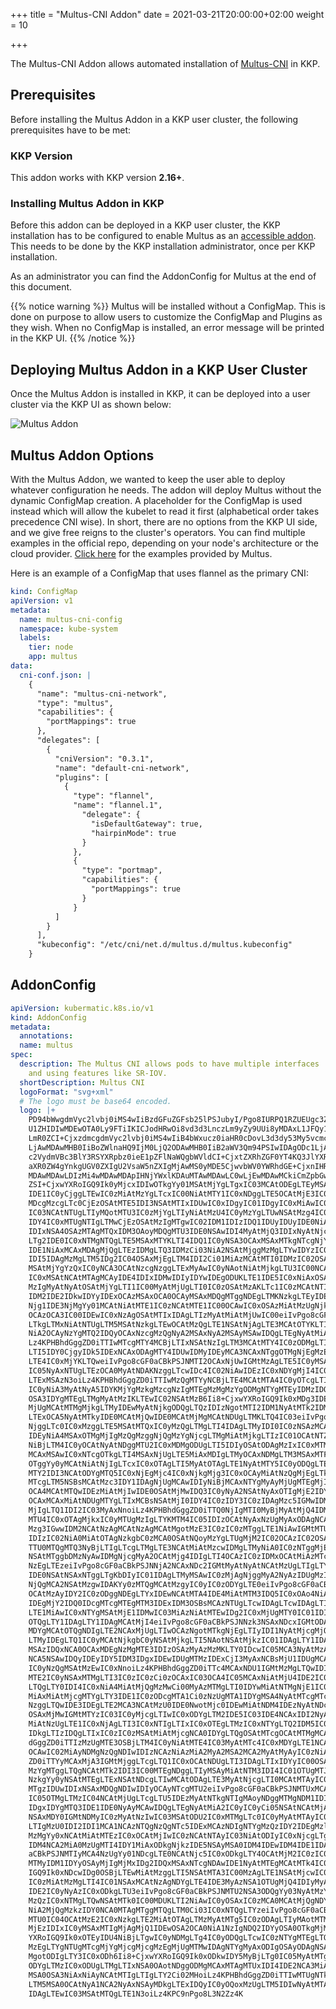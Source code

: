 +++
title = "Multus-CNI Addon"
date = 2021-03-21T20:00:00+02:00
weight = 10

+++

The Multus-CNI Addon allows automated installation of [Multus-CNI](https://github.com/k8snetworkplumbingwg/multus-cni)
in KKP.

## Prerequisites
Before installing the Multus Addon in a KKP user cluster, the following prerequisites have to be met:

### KKP Version
This addon works with KKP version **2.16+**.

### Installing Multus Addon in KKP
Before this addon can be deployed in a KKP user cluster, the KKP installation has to be configured to enable Multus
as an [accessible addon](../#accessible-addons). This needs to be done by the KKP installation administrator,
once per KKP installation.

As an administrator you can find the AddonConfig for Multus at the end of this document.


{{% notice warning %}}
Multus will be installed without a ConfigMap. This is done on purpose to allow users to customize the ConfigMap and Plugins as they wish. When no ConfigMap is installed, an error message will be printed in the KKP UI. 
{{% /notice %}}


## Deploying Multus Addon in a KKP User Cluster
Once the Multus Addon is installed in KKP, it can be deployed into a user cluster via the KKP UI as shown below:

![Multus Addon](/img/kubermatic/v2.18/ui/addon_multus.png?height=400px&classes=shadow,border "Multus Addon")


## Multus Addon Options
With the Multus Addon, we wanted to keep the user able to deploy whatever configuration he needs.
The addon will deploy Multus without the dynamic ConfigMap creation. A placeholder for the ConfigMap is used instead which will allow the kubelet to read it first (alphabetical order takes precedence CNI wise).
In short, there are no options from the KKP UI side, and we give free reigns to the cluster's operators.
You can find multiple examples in the official repo, depending on your node's architecture or the cloud provider. [Click here](https://github.com/k8snetworkplumbingwg/multus-cni/tree/master/images) for the examples provided by Multus.

Here is an example of a ConfigMap that uses flannel as the primary CNI:
```yaml
kind: ConfigMap
apiVersion: v1
metadata:
  name: multus-cni-config
  namespace: kube-system
  labels:
    tier: node
    app: multus
data:
  cni-conf.json: |
    {
      "name": "multus-cni-network",
      "type": "multus",
      "capabilities": {
        "portMappings": true
      },
      "delegates": [
        {
          "cniVersion": "0.3.1",
          "name": "default-cni-network",
          "plugins": [
            {
              "type": "flannel",
              "name": "flannel.1",
                "delegate": {
                  "isDefaultGateway": true,
                  "hairpinMode": true
                }
              },
              {
                "type": "portmap",
                "capabilities": {
                  "portMappings": true
                }
              }
          ]
        }
      ],
      "kubeconfig": "/etc/cni/net.d/multus.d/multus.kubeconfig"
    }
```


## AddonConfig

```yaml
apiVersion: kubermatic.k8s.io/v1
kind: AddonConfig
metadata:
  annotations:
  name: multus
spec:
  description: The Multus CNI allows pods to have multiple interfaces
    and using features like SR-IOV.
  shortDescription: Multus CNI
  logoFormat: "svg+xml"
  # The logo must be base64 encoded.
  logo: |+
    PD94bWwgdmVyc2lvbj0iMS4wIiBzdGFuZGFsb25lPSJubyI/Pgo8IURPQ1RZUEUgc3ZnIFBVQkxJQyAiLS8vVzNDLy9EVEQg
    U1ZHIDIwMDEwOTA0Ly9FTiIKICJodHRwOi8vd3d3LnczLm9yZy9UUi8yMDAxL1JFQy1TVkctMjAwMTA5MDQvRFREL3N2ZzEw
    LmR0ZCI+CjxzdmcgdmVyc2lvbj0iMS4wIiB4bWxucz0iaHR0cDovL3d3dy53My5vcmcvMjAwMC9zdmciCiB3aWR0aD0iMTMw
    LjAwMDAwMHB0IiBoZWlnaHQ9IjM0LjQ2ODAwMHB0IiB2aWV3Qm94PSIwIDAgODc1LjAwMDAwMCAyMzIuMDAwMDAwIgogcHJl
    c2VydmVBc3BlY3RSYXRpbz0ieE1pZFlNaWQgbWVldCI+CjxtZXRhZGF0YT4KQ3JlYXRlZCBieSBwb3RyYWNlIDEuMTYsIHdy
    aXR0ZW4gYnkgUGV0ZXIgU2VsaW5nZXIgMjAwMS0yMDE5CjwvbWV0YWRhdGE+CjxnIHRyYW5zZm9ybT0idHJhbnNsYXRlKDAu
    MDAwMDAwLDIzMi4wMDAwMDApIHNjYWxlKDAuMTAwMDAwLC0wLjEwMDAwMCkiCmZpbGw9IiMwMDAwMDAiIHN0cm9rZT0ibm9u
    ZSI+CjxwYXRoIGQ9Ik0yMjcxIDIwOTkgYy01MSAtMjYgLTgxIC03MCAtODEgLTEyMSAwIC02MSA1NCAtMTAzIDE1NSAtMTIw
    IDE1IC0yCjggLTEwIC0zMiAtMzYgLTcxIC00NiAtMTY1IC0xNDggLTE5OCAtMjE3IC0zNCAtNjkgLTM5IC0xNTIgLTEyIC0y
    MDcgMzcgLTc0CjEzOSAtMTE5IDI3NSAtMTIxIDUwIC0xIDgyIC01IDgyIC0xMiAwIC0yMSAtMTg5IC0xOTMgLTMyMCAtMjkx
    IC03NCAtNTUgLTIyMQotMTU3IC0zMjYgLTIyNiAtMzU4IC0yMzYgLTUwNSAtMzg4IC01MDggLTUyNCAtMSAtNTUgMTcgLTg3
    IDY4IC0xMTUgNTIgLTMwCjEzOSAtMzIgMTgwIC02IDM1IDIzIDQ1IDUyIDUyIDE0NiAyNSAzMDUgMjk0IDU2MCA4MjQgNzgx
    IDIxNSA4OSAzMTAgMTQxIDM3OAoyMDQgMTU3IDE0NSAwIDI4MyAtMjQ3IDIxNyAtNjcgLTE4IC04OSAtMjAgLTE0MCAtMTIg
    LTg2IDE0IC0xNTMgNTQgLTE5MSAxMTYKLTI4IDQ1IC0yNSA3OCAxMSAxMTkgNTcgNjYgMjIzIDEwNiA0MzUgMTA2IDExNiAw
    IDE1NiAxMCAxMDAgMjQgLTEzIDMgLTQ3IDMzCi03NiA2NSAtMjggMzMgLTYwIDYzIC03MSA2NiAtMTEgNCAtMTkgMTUgLTE5
    IDI5IDAgMzMgLTM5IDg2IC04OSAxMjEgLTM4IDI2Ci01MiAzMCAtMTI0IDMzIC02OSAzIC04OSAtMSAtMTI2IC0xOXogbTIy
    MSAtMjYgYzQxIC0yNCA3OCAtNzcgNzggLTExMyAwIC0yNAotNiAtMjkgLTU3IC00NCAtMzIgLTkgLTY0IC0yMCAtNzIgLTIz
    IC0xMSAtNCAtMTAgMCAyIDE4IDIxIDMwIDIyIDYwIDEgODUKLTE1IDE5IC0xNiAxOSAtOSAtMSA0IC0xMSA5IC0yNiAxMiAt
    MzIgMyAtNyAtOSAtMjYgLTI1IC00MyAtMjUgLTI0IC0zOSAtMzAKLTc1IC0zMCAtNTIgMCAtMTA3IDMyIC0xMjEgNzEgLTEy
    IDM2IDE2IDkwIDYyIDExOCAzMSAxOCA0OCAyMSAxMDQgMTggNDEgLTMKNzkgLTEyIDEwMCAtMjR6Ii8+CjxwYXRoIGQ9Ik0x
    Njg1IDE3NjMgYy01MCAtNiAtMTE1IC0zNCAtMTE1IC00OCAwIC0xOSAzMiAtMzUgNjkgLTM1IDI1IDAgMjY2CjQxIDQ2NiA3
    OCAzOCA3IC00IDEwIC0xNzAgOSAtMTIxIDAgLTIzMyAtMiAtMjUwIC00eiIvPgo8cGF0aCBkPSJNMjEwMCAxNzQzIGMtODgg
    LTkgLTMxNiAtNTUgLTM5MSAtNzkgLTEwOCAtMzQgLTE1NSAtNjAgLTE3MCAtOTYKLTI2IC02NCA0MSAtNzggMTEyIC0yNCA4
    NiA2OCAyNzYgMTQ2IDQyOCAxNzcgMzQgNyA2MSAxNyA2MSAyMSAwIDQgLTEgNyAtMiA2Ci0yIDAgLTE5IC0zIC0zOCAtNXoi
    Lz4KPHBhdGggZD0iTTIwMTcgMTY4MCBjLTIxNSAtNzIgLTM3MCAtMTY4IC0zODMgLTIzNiAtMTIgLTY1IDY2IC04NSAxMTEg
    LTI5IDY0CjgyIDk5IDExNCAxODAgMTY4IDUwIDMyIDEyMCA3NCAxNTggOTMgNjEgMzEgNzkgNDQgNjAgNDQgLTUgMCAtNjEg
    LTE4IC0xMjYKLTQweiIvPgo8cGF0aCBkPSJNMTI2OCAxNjUwIGMtMzAgLTE5IC0yMSAtMzUgNTkgLTEwMSA0MyAtMzUgMTEz
    IC05NyAxNTUgLTEzOCA0MyAtNDAKNzggLTcwIDc4IC02NiAwIDEzIC0xNDYgMjI4IC0xODEgMjY4IC0zNiA0MCAtODIgNTUg
    LTExMSAzN3oiLz4KPHBhdGggZD0iTTIwMzQgMTYyNCBjLTE4MCAtMTA4IC0yOTcgLTI0MiAtMjY0IC0zMDQgMTIgLTIzIDQ4
    IC0yNiA3MyAtNyA5IDYKMjYgMzkgMzcgNzIgMTEgMzMgMzYgODMgNTYgMTEyIDMzIDQ3IDEyNyAxMzUgMTU3IDE0NiA2IDIg
    OSA3IDYgMTEgLTMgMyAtMzIKLTEwIC02NSAtMzB6Ii8+CjxwYXRoIGQ9Ik0xMDg3IDE2MDMgYy00IC0zIC03IC0xNSAtNyAt
    MjUgMCAtMTMgMjkgLTMyIDEwMyAtNjkgODQgLTQzIDIzNgotMTI2IDM1NyAtMTk2IDMyIC0xOSAtNzQgODIgLTE2NSAxNTcg
    LTExOCA5NyAtMTkyIDE0MCAtMjQwIDE0MCAtMjMgMCAtNDUgLTMKLTQ4IC03eiIvPgo8cGF0aCBkPSJNMjAyOSAxNTUxIGMt
    NjggLTc0IC0xMzggLTE5MSAtMTQxIC0yMzQgLTMgLTI4IDAgLTMyIDI0IC0zNSAzMCAtNAo1OCAyOCA1OCA2NSAwIDM2IDM4
    IDEyNiA4MSAxOTMgMjIgMzQgMzggNjQgMzYgNjcgLTMgMiAtMjkgLTIzIC01OCAtNTZ6Ii8+CjxwYXRoIGQ9Ik05MjUgMTUz
    NiBjLTM4IC0yOCAtNyAtNDggMTU2IC0xMDMgODUgLTI5IDIyOSAtODAgMzIxIC0xMTMgOTIgLTMzCjE3MCAtNjAgMTc1IC02
    MCAxMSAwIC0xNTcgOTkgLTI4MSAxNjUgLTE5MiAxMDIgLTMyOCAxNDMgLTM3MSAxMTF6Ii8+CjxwYXRoIGQ9Ik00MjEwIDE0
    OTggYy0yMCAtNiAtNjIgLTcxIC0xOTAgLTI5MyAtOTAgLTE1NyAtMTY5IC0yODQgLTE3NCAtMjgyCi02IDIgLTgxIDEyNSAt
    MTY2IDI3NCAtODYgMTQ5IC0xNjEgMjc4IC0xNjkgMjg3IC0xOCAyMiAtNzQgMjEgLTk0IC0yIC0xNQotMTcgLTE3IC01OSAt
    MTcgLTM5NSBsMCAtMzc3IDY1IDAgNjUgMCAwIDIyNiBjMCAxNTYgMyAyMjUgMTEgMjIyIDYgLTIgNjYKLTEwMCAxMzMgLTIx
    OCA4MCAtMTQwIDEzMiAtMjIwIDE0OSAtMjMwIDQ3IC0yNyA2NSAtNyAxOTIgMjE2IDY1IDExNSAxMjMgMjE1CjEyOSAyMjMg
    OCAxMCAxMiAtNDUgMTYgLTIxMCBsNSAtMjI0IDY4IC0zIDY3IC0zIDAgMzc5IGMwIDM0OCAtMSAzODAgLTE3IDM5NAotMjYg
    MjIgLTQ1IDI2IC03MyAxNnoiLz4KPHBhdGggZD0iTTQ0NjIgMTI0MyBjMyAtMjQ4IDMgLTI0OCAzMSAtMzA5IDUyIC0xMTIg
    MTU4IC0xOTAgMjkxIC0yMTUgMzIgLTYKMTM4IC05IDIzOCAtNyAxNzUgMyAxODAgNCAxOTkgMjcgMTggMjIgMTkgNDQgMTkg
    Mzg3IGwwIDM2NCAtNzAgMCAtNzAgMCAtMgotMzE3IC0zIC0zMTggLTE1NiAwIGMtMTUzIDAgLTE1NiAwIC0yMTQgMzAgLTQ1
    IDIzIC02NiA0MiAtOTAgNzkgbC0zMCA0OSAtNQoyMzYgLTUgMjM2IC02OCAzIC02OSAzIDQgLTI0OHoiLz4KPHBhdGggZD0i
    TTU0MTQgMTQ3NyBjLTIgLTcgLTMgLTE3NCAtMiAtMzcwIDMgLTMyNiA0IC0zNTggMjEgLTM3NCAxNiAtMTcgNDUKLTE4IDM1
    NSAtMTggbDMzNyAwIDMgNjcgMyA2OCAtMjg4IDIgLTI4OCAzIC0zIDMxOCAtMiAzMTcgLTY1IDAgYy00NSAwIC02NwotNCAt
    NzEgLTEzeiIvPgo8cGF0aCBkPSJNNjA2NCAxNDc2IGMtMyAtNyAtNCAtMzUgLTIgLTYyIGwzIC00OSAxMzUgLTIgYzc0IC0y
    IDE0NSAtNSAxNTggLTgKbDIyIC01IDAgLTMyMSAwIC0zMjAgNjggMyA2NyAzIDUgMzIwIDUgMzIwIDE1MyAzIDE1MiAzIDAg
    NjQgMCA2NSAtMzgwIDAKYy0zMTQgMCAtMzgyIC0yIC0zODYgLTE0eiIvPgo8cGF0aCBkPSJNNjkzMCAxMjYyIGMwIC0yNTcg
    OCAtMzAyIDY2IC0zODggNDEgLTYxIDEwNCAtMTA4IDE4MiAtMTM3IDQ5IC0xOAo4NiAtMjEgMjU1IC0yNSAyMTQgLTQgMjQ2
    IDEgMjY2IDQ0IDcgMTcgMTEgMTM3IDExIDM3OSBsMCAzNTUgLTcwIDAgLTcwIDAgLTIKLTMxNyAtMyAtMzE4IC0xNTUgMCBj
    LTE1MiAwIC0xNTYgMSAtMjE1IDMwIC03MiAzNiAtMTEwIDg2IC0xMjUgMTY0IC01IDI5Ci0xMCAxNDEgLTEwIDI0NyBsMCAx
    OTQgLTY1IDAgLTY1IDAgMCAtMjI4eiIvPgo8cGF0aCBkPSJNNzk3NSAxNDcxIGMtODAgLTM3IC0xMjUgLTExMSAtMTI1IC0y
    MDYgMCAtOTQgNDIgLTE2NCAxMjUgLTIwOCAzNgotMTkgNjEgLTIyIDI1NyAtMjcgMjQzIC02IDI0NSAtNiAyNTUgLTc3IDQg
    LTMyIDEgLTQ1IC0yMCAtNjkgbC0yNSAtMjkgLTI5NAotNSAtMjkzIC01IDAgLTY1IDAgLTY1IDI3MCAtMyBjMjk5IC00IDM1
    MSAzIDQxNCA0OCAxMDEgNzMgMTE3IDIzOSAzMyAzMzMKLTY0IDcwIC05MCA3NyAtMzA4IDc3IC0yNDggMCAtMjc0IDkgLTI3
    NCA5NSAwIDQyIDEyIDY5IDM3IDgxIDEwIDUgMTMzIDExCjI3MyAxNCBsMjU1IDUgMCA2MCAwIDYwIC0yNzAgMiBjLTI0NSAz
    IC0yNzQgMSAtMzEwIC0xNnoiLz4KPHBhdGggZD0iTTc4MCAxNDU1IGMtMzMgLTQwIDI5IC03MiAyMDMgLTEwNSA2NSAtMTMg
    MTE2IC0yNSAxMTMgLTI3IC0zIC0zCi0zOCAxIC03OCA4IC05MCAxNiAtMjU4IDE2IC0zMTYgMCAtNTIgLTE1IC01MyAtMzUg
    LTQgLTY0IDI4IC0xNiA4MiAtMjQgMzMwCi00MyAzMTMgLTI0IDYwMiAtNTMgNjE1IC02MSA0IC0yIDcgMCA3IDUgMCA1IC0x
    MiAxMiAtMjcgMTYgLTY3IDE1IC0zODcgMTA1Ci0zNzUgMTA1IDYgMSA4NyAtMTcgMTc4IC0zOSA5MiAtMjIgMTcxIC00MCAx
    NzggLTQwIDE3IDEgLTE2MCA3NCAtMzU0IDE0NwotMjc0IDEwMiAtNDM4IDEzNyAtNDcwIDk4eiIvPgo8cGF0aCBkPSJNMTk5
    OSAxMjMwIGMtMTYzIC03IC0yMjcgLTIwIC0xODYgLTM2IDE5IC03IDE4NCAxIDI2NyAxMiAyNSA0IDQzIDQKNDAgMSAtMyAt
    MiAtNzUgLTE1IC0xNjAgLTI3IC0xNTIgLTIxIC0xOTEgLTMzIC0xNTYgLTQ2IDM5IC0xNSA0MjUgNjAgNDUxIDg4CjcgNyAw
    IDkgLTIzIDQgLTIxIC0zIC0zMSAtMiAtMjcgNCA0IDYgLTQgOSAtMTcgOCAtMTMgMCAtOTggLTQgLTE4OSAtOHoiLz4KPHBh
    dGggZD0iTTIzMzUgMTE3OSBjLTM4IC0yNiAtMTE4IC03MyAtMTc4IC0xMDYgLTE1NCAtODMgLTIyNyAtMTMwIC0yMjcKLTE0
    OCAwIC02MiAyNDMgNzQgNDIwIDIzNCAzNiAzMiA2MyA2MSA2MCA2MyAtMyAyIC0zNiAtMTcgLTc1IC00M3oiLz4KPHBhdGgg
    ZD0iTTYyMCAxMjA3IGMtMjggLTcgLTQ1IC0xOCAtNDUgLTI3IDAgLTIxIDYyIC00OSAxMTUgLTUxIDY4IC0zIDk0MQoxNCA5
    MzYgMTggLTQgNCAtMTk2IDI3IC00MTEgNDggLTIyMSAyMiAtNTM3IDI4IC01OTUgMTJ6Ii8+CjxwYXRoIGQ9Ik0yMjYwIDEx
    NzkgYy0yNSAtMTEgLTExNSAtNDcgLTIwMCAtODAgLTE3MyAtNjcgLTI0MCAtMTAyIC0yNDAgLTEyNgowIC0yNiA2MCAtMTAg
    MTgzIDUwIDIxNSAxMDQgNDIwIDIyOCAyNTcgMTU2eiIvPgo8cGF0aCBkPSJNMTUxMCAxMTIzIGMtNDU0IC02IC05NTcgLTIz
    IC05OTMgLTMzIC04NCAtMjUgLTcgLTU5IDEzMyAtNTkgNTIgMAoyNDggMTMgNDM1IDI5IDE4NyAxNiA0MDYgMzUgNDg4IDQy
    IDgxIDYgMTQ3IDE1IDE0NyAyMCAwIDQgLTEgNyAtMiA2IC0yIC0yCi05NSAtNCAtMjA4IC01eiIvPgo8cGF0aCBkPSJNMTM0
    NSAxMDY0IGMtNDMyIC0zMyAtNzIwIC03MSAtODU2IC0xMTMgLTc0IC0yMyAtMTAyIC00NiAtNzggLTYyCjI0IC0xNyAyMjUg
    LTIgMzU0IDI2IDI1MCA1NCAzNTQgNzQgNTc5IDExMCAzNDIgNTYgMzQzIDY2IDEgMzl6Ii8+CjxwYXRoIGQ9Ik0xNTcwIDEw
    MzMgYy0xNCAtMiAtMTEzIC0xOCAtMjIwIC0zNCAtNTAyIC03NiAtODIyIC0xNjcgLTg0NSAtMjQwCi0xNyAtNTEgMTYgLTQ2
    IDM4NCA2MiA0MzUgMTI4IDY1MiAxODkgNjkzIDE5NSAyMSA0IDM4IDEwIDM4IDE1IDAgOSAtNiA5IC01MAoyeiIvPgo8cGF0
    aCBkPSJNMTIyMCA4NzUgYy01NDcgLTE0NCAtNjc5IC0xODkgLTY4OCAtMjM2IC0zIC0xOCAzNyAtMzkgNzQgLTM5IDM0IDAK
    MTMyIDM1IDYyOSAyMjIgMjMxIDg2IDQxMSAxNTcgNDAwIDE1NyAtMTEgMCAtMTk4IC00NyAtNDE1IC0xMDR6Ii8+CjxwYXRo
    IGQ9Ik0xNDcwIDg0OSBjLTEwMiAtMzggLTI5NSAtMTA3IC00MzAgLTE1NSAtMjcwIC05NCAtMzU0IC0xMzEgLTM5NQotMTc0
    IC0zMiAtMzMgLTI4IC01NSAxMCAtNzAgNDYgLTE4IDE3MyAzNSA1OTUgMjQ4IDIyMyAxMTIgNDA3IDIwNiA0MDkgMjA4CjE3
    IDE2IC0yNyAzIC0xODkgLTU3eiIvPgo8cGF0aCBkPSJNMTU2NSA3ODQgYy03NyAtMzYgLTI1NyAtMTE4IC00MDAgLTE4MSAt
    MzQzIC0xNTMgLTQwNSAtMTk0IC00MDUKLTI2NiAwIC0yOSAxIC0zMCA0MCAtMjQgNDYgNiAxNTYgNTYgMjc1IDEyNCA2MiAz
    NiA2MjQgMzkzIDY0NCA0MTAgMTggMTQgLTM0Ci03IC0xNTQgLTYzeiIvPgo8cGF0aCBkPSJNMTgxMyA4MjUgYy0xMSAtOCAt
    MTU0IC04OCAtMzE2IC0xNzkgLTE2MiAtOTAgLTMzMyAtMTg5IC0zODAgLTIyMAotMTM5IC05MyAtMjAzIC0xNzYgLTE2NiAt
    MjEzIDIxIC0yMSAxMTIgMjAgMjQ1IDEwOSA2OCA0NiA1NzIgNDQ2IDYyOSA0OTkgMjMKMjMgMTggMjUgLTEyIDR6Ii8+Cjxw
    YXRoIGQ9Ik0xOTEyIDU4NiBjLTgwIC0yNDMgLTg4IC0yODQgLTcwIC0zNTYgMTEgLTQ1IDE4IC01NiA0MSAtNjQgMjQgLTkK
    MzEgLTYgNTUgMTcgMjYgMjcgMjcgMzEgMjUgMTMwIDAgNTYgMyAxODIgOSAyODAgNSA5OCA4IDE4MCA3IDE4MSAtMiAyIC0z
    MgotODIgLTY3IC0xODh6Ii8+CjxwYXRoIGQ9Ik0xODkwIDY5MyBjLTg0IC05MyAtMTg4IC0yNTEgLTIxNiAtMzI5IC0zMiAt
    ODYgLTMzIC0xODUgLTMgLTIxNSA0OAotNDggODMgMCAxMTAgMTUxIDI4IDE2NCA3MiAyOTUgMTI2IDM3NyAyNCAzNyA0NyA3
    MSA0OSA3NiAxNiAyNCAtMTIgLTIgLTY2Ci02MHoiLz4KPHBhdGggZD0iTTIwMTUgNTkzIGMtMTMgLTI2NCA2IC0zODMgNjIg
    LTM5MSA0OCAtNyA1NCA2NyAxNSAyMDkgLTExIDQyIC0yOQoxMzUgLTM5IDIwNyAtMTAgNzMgLTIxIDEzMiAtMjQgMTMyIC00
    IDAgLTEwIC03MSAtMTQgLTE1N3oiLz4KPC9nPgo8L3N2Zz4K
```
